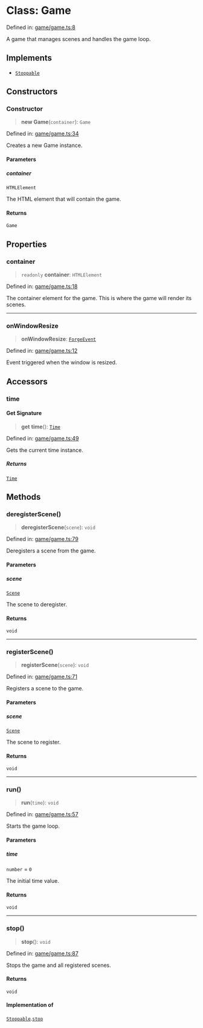 # Class: Game

Defined in: [game/game.ts:8](https://github.com/Forge-Game-Engine/Forge/blob/04af294b0d108e7e60d1ae9f40eaa3ca76ca176a/src/game/game.ts#L8)

A game that manages scenes and handles the game loop.

## Implements

- [`Stoppable`](../interfaces/Stoppable.md)

## Constructors

### Constructor

> **new Game**(`container`): `Game`

Defined in: [game/game.ts:34](https://github.com/Forge-Game-Engine/Forge/blob/04af294b0d108e7e60d1ae9f40eaa3ca76ca176a/src/game/game.ts#L34)

Creates a new Game instance.

#### Parameters

##### container

`HTMLElement`

The HTML element that will contain the game.

#### Returns

`Game`

## Properties

### container

> `readonly` **container**: `HTMLElement`

Defined in: [game/game.ts:18](https://github.com/Forge-Game-Engine/Forge/blob/04af294b0d108e7e60d1ae9f40eaa3ca76ca176a/src/game/game.ts#L18)

The container element for the game.
This is where the game will render its scenes.

***

### onWindowResize

> **onWindowResize**: [`ForgeEvent`](ForgeEvent.md)

Defined in: [game/game.ts:12](https://github.com/Forge-Game-Engine/Forge/blob/04af294b0d108e7e60d1ae9f40eaa3ca76ca176a/src/game/game.ts#L12)

Event triggered when the window is resized.

## Accessors

### time

#### Get Signature

> **get** **time**(): [`Time`](Time.md)

Defined in: [game/game.ts:49](https://github.com/Forge-Game-Engine/Forge/blob/04af294b0d108e7e60d1ae9f40eaa3ca76ca176a/src/game/game.ts#L49)

Gets the current time instance.

##### Returns

[`Time`](Time.md)

## Methods

### deregisterScene()

> **deregisterScene**(`scene`): `void`

Defined in: [game/game.ts:79](https://github.com/Forge-Game-Engine/Forge/blob/04af294b0d108e7e60d1ae9f40eaa3ca76ca176a/src/game/game.ts#L79)

Deregisters a scene from the game.

#### Parameters

##### scene

[`Scene`](Scene.md)

The scene to deregister.

#### Returns

`void`

***

### registerScene()

> **registerScene**(`scene`): `void`

Defined in: [game/game.ts:71](https://github.com/Forge-Game-Engine/Forge/blob/04af294b0d108e7e60d1ae9f40eaa3ca76ca176a/src/game/game.ts#L71)

Registers a scene to the game.

#### Parameters

##### scene

[`Scene`](Scene.md)

The scene to register.

#### Returns

`void`

***

### run()

> **run**(`time`): `void`

Defined in: [game/game.ts:57](https://github.com/Forge-Game-Engine/Forge/blob/04af294b0d108e7e60d1ae9f40eaa3ca76ca176a/src/game/game.ts#L57)

Starts the game loop.

#### Parameters

##### time

`number` = `0`

The initial time value.

#### Returns

`void`

***

### stop()

> **stop**(): `void`

Defined in: [game/game.ts:87](https://github.com/Forge-Game-Engine/Forge/blob/04af294b0d108e7e60d1ae9f40eaa3ca76ca176a/src/game/game.ts#L87)

Stops the game and all registered scenes.

#### Returns

`void`

#### Implementation of

[`Stoppable`](../interfaces/Stoppable.md).[`stop`](../interfaces/Stoppable.md#stop)
